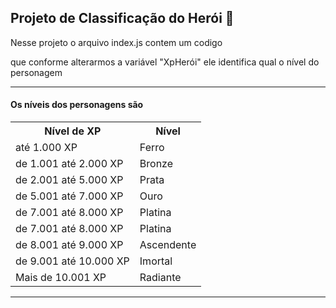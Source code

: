 <h2>Projeto de Classificação do Herói 🦸</h2>
<p>Nesse projeto o arquivo index.js contem um codigo</p>
<p>que conforme alterarmos a variável "XpHerói" ele identifica qual o nível do personagem</p>

<hr>

<h4>Os níveis dos personagens são </h4>

<table>
  <tr>
    <th>Nível de XP</th>
    <th>Nível</th>
  </tr>
  <tr>
    <td>até 1.000 XP</td>
    <td>Ferro</td>
  </tr>
  <tr>
    <td>de 1.001 até 2.000 XP</td>
    <td>Bronze</td>
  </tr>
  <tr>
    <td>de 2.001 até 5.000 XP</td>
    <td>Prata</td>
  </tr>
  <tr>
    <td>de 5.001 até 7.000 XP</td>
    <td>Ouro</td>
  </tr>
  <tr>
    <td>de 7.001 até 8.000 XP</td>
    <td>Platina</td>
  </tr>
  <tr>
    <td>de 7.001 até 8.000 XP</td>
    <td>Platina</td>
  </tr>
  <tr>
    <td>de 8.001 até 9.000 XP</td>
    <td>Ascendente</td>
  </tr>
  <tr>
    <td>de 9.001 até 10.000 XP</td>
    <td>Imortal</td>
  </tr>
  <tr>
    <td>Mais de 10.001 XP</td>
    <td>Radiante</td>
  </tr>
</table>

<hr>
